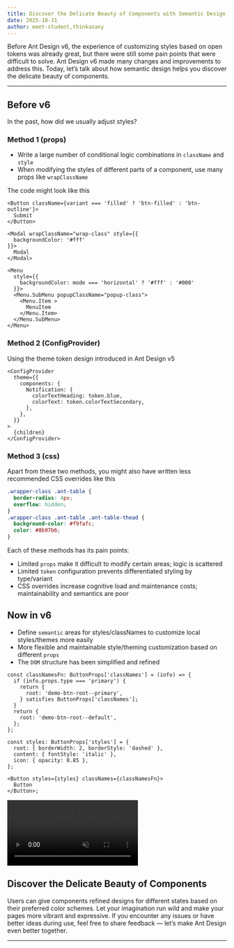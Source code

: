 ```yaml
---
title: Discover the Delicate Beauty of Components with Semantic Design
date: 2025-10-31
author: meet-student,thinkasany
---
```


Before Ant Design v6, the experience of customizing styles based on open tokens was already great, but there were still some pain points that were difficult to solve. Ant Design v6 made many changes and improvements to address this. Today, let’s talk about how semantic design helps you discover the delicate beauty of components.

---

## Before v6

In the past, how did we usually adjust styles?

### Method 1 (props)

- Write a large number of conditional logic combinations in `className` and `style`
- When modifying the styles of different parts of a component, use many props like `wrapClassName`

The code might look like this

```tsx
<Button className={variant === 'filled' ? 'btn-filled' : 'btn-outline'}>
  Submit
</Button>

<Modal wrapClassName="wrap-class" style={{
  backgroundColor: '#fff'
}}>
  Modal
</Modal>

<Menu
  style={{
    backgroundColor: mode === 'horizontal' ? '#fff' : '#000'
  }}>
  <Menu.SubMenu popupClassName="popup-class">
    <Menu.Item >
      MenuItem
    </Menu.Item>
  </Menu.SubMenu>
</Menu>

```

### Method 2 (ConfigProvider)

Using the theme token design introduced in Ant Design v5

```tsx
<ConfigProvider
  theme={{
    components: {
      Notification: {
        colorTextHeading: token.blue,
        colorText: token.colorTextSecondary,
      },
    },
  }}
>
  {children}
</ConfigProvider>
```

### Method 3 (css)

Apart from these two methods, you might also have written less recommended CSS overrides like this

```css
.wrapper-class .ant-table {
  border-radius: 4px;
  overflow: hidden;
}
.wrapper-class .ant-table .ant-table-thead {
  background-color: #f9fafc;
  color: #8b97b6;
}
```

Each of these methods has its pain points:

- Limited `props` make it difficult to modify certain areas; logic is scattered
- Limited `token` configuration prevents differentiated styling by type/variant
- CSS overrides increase cognitive load and maintenance costs; maintainability and semantics are poor

## Now in v6

- Define `semantic` areas for styles/classNames to customize local styles/themes more easily
- More flexible and maintainable style/theming customization based on different `props`
- The `DOM` structure has been simplified and refined

```tsx
const classNamesFn: ButtonProps['classNames'] = (info) => {
  if (info.props.type === 'primary') {
    return {
      root: 'demo-btn-root--primary',
    } satisfies ButtonProps['classNames'];
  }
  return {
    root: 'demo-btn-root--default',
  };
};

const styles: ButtonProps['styles'] = {
  root: { borderWidth: 2, borderStyle: 'dashed' },
  content: { fontStyle: 'italic' },
  icon: { opacity: 0.85 },
};

<Button styles={styles} classNames={classNamesFn}>
  Button
</Button>;
```

<video src="https://github-production-user-asset-6210df.s3.amazonaws.com/59312002/508546689-0df4b356-209b-42d1-907e-c253d5b7220d.mp4?X-Amz-Algorithm=AWS4-HMAC-SHA256&X-Amz-Credential=AKIAVCODYLSA53PQK4ZA%2F20251101%2Fus-east-1%2Fs3%2Faws4_request&X-Amz-Date=20251101T132121Z&X-Amz-Expires=300&X-Amz-Signature=3d66c73eb40fd31661188230d19384afa9fcf698002710f27033d54af7481d8a&X-Amz-SignedHeaders=host"
  autoplay
  muted
  loop
  playsinline
  controls ></video>

## Discover the Delicate Beauty of Components

Users can give components refined designs for different states based on their preferred color schemes. Let your imagination run wild and make your pages more vibrant and expressive. If you encounter any issues or have better ideas during use, feel free to share feedback — let’s make Ant Design even better together.

---

<code src="./semantic-beauty/demos.tsx" simplify="true"  iframe="430" ></code>
